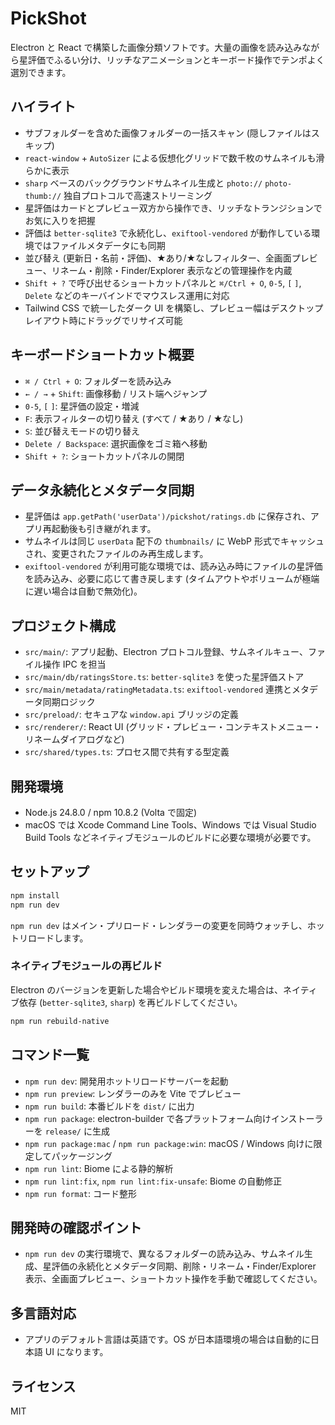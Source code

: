 # PickShot

Electron と React で構築した画像分類ソフトです。大量の画像を読み込みながら星評価でふるい分け、リッチなアニメーションとキーボード操作でテンポよく選別できます。

## ハイライト

- サブフォルダーを含めた画像フォルダーの一括スキャン (隠しファイルはスキップ)
- `react-window` + `AutoSizer` による仮想化グリッドで数千枚のサムネイルも滑らかに表示
- `sharp` ベースのバックグラウンドサムネイル生成と `photo://` `photo-thumb://` 独自プロトコルで高速ストリーミング
- 星評価はカードとプレビュー双方から操作でき、リッチなトランジションでお気に入りを把握
- 評価は `better-sqlite3` で永続化し、`exiftool-vendored` が動作している環境ではファイルメタデータにも同期
- 並び替え (更新日・名前・評価)、★あり/★なしフィルター、全画面プレビュー、リネーム・削除・Finder/Explorer 表示などの管理操作を内蔵
- `Shift + ?` で呼び出せるショートカットパネルと `⌘/Ctrl + O`, `0-5`, `[` `]`, `Delete` などのキーバインドでマウスレス運用に対応
- Tailwind CSS で統一したダーク UI を構築し、プレビュー幅はデスクトップレイアウト時にドラッグでリサイズ可能

## キーボードショートカット概要

- `⌘ / Ctrl + O`: フォルダーを読み込み
- `← / →` + `Shift`: 画像移動 / リスト端へジャンプ
- `0-5`, `[` `]`: 星評価の設定・増減
- `F`: 表示フィルターの切り替え (すべて / ★あり / ★なし)
- `S`: 並び替えモードの切り替え
- `Delete / Backspace`: 選択画像をゴミ箱へ移動
- `Shift + ?`: ショートカットパネルの開閉

## データ永続化とメタデータ同期

- 星評価は `app.getPath('userData')/pickshot/ratings.db` に保存され、アプリ再起動後も引き継がれます。
- サムネイルは同じ `userData` 配下の `thumbnails/` に WebP 形式でキャッシュされ、変更されたファイルのみ再生成します。
- `exiftool-vendored` が利用可能な環境では、読み込み時にファイルの星評価を読み込み、必要に応じて書き戻します (タイムアウトやボリュームが極端に遅い場合は自動で無効化)。

## プロジェクト構成

- `src/main/`: アプリ起動、Electron プロトコル登録、サムネイルキュー、ファイル操作 IPC を担当
- `src/main/db/ratingsStore.ts`: `better-sqlite3` を使った星評価ストア
- `src/main/metadata/ratingMetadata.ts`: `exiftool-vendored` 連携とメタデータ同期ロジック
- `src/preload/`: セキュアな `window.api` ブリッジの定義
- `src/renderer/`: React UI (グリッド・プレビュー・コンテキストメニュー・リネームダイアログなど)
- `src/shared/types.ts`: プロセス間で共有する型定義

## 開発環境

- Node.js 24.8.0 / npm 10.8.2 (Volta で固定)
- macOS では Xcode Command Line Tools、Windows では Visual Studio Build Tools などネイティブモジュールのビルドに必要な環境が必要です。

## セットアップ

```bash
npm install
npm run dev
```

`npm run dev` はメイン・プリロード・レンダラーの変更を同時ウォッチし、ホットリロードします。

### ネイティブモジュールの再ビルド

Electron のバージョンを更新した場合やビルド環境を変えた場合は、ネイティブ依存 (`better-sqlite3`, `sharp`) を再ビルドしてください。

```bash
npm run rebuild-native
```

## コマンド一覧

- `npm run dev`: 開発用ホットリロードサーバーを起動
- `npm run preview`: レンダラーのみを Vite でプレビュー
- `npm run build`: 本番ビルドを `dist/` に出力
- `npm run package`: electron-builder で各プラットフォーム向けインストーラーを `release/` に生成
- `npm run package:mac` / `npm run package:win`: macOS / Windows 向けに限定してパッケージング
- `npm run lint`: Biome による静的解析
- `npm run lint:fix`, `npm run lint:fix-unsafe`: Biome の自動修正
- `npm run format`: コード整形

## 開発時の確認ポイント

- `npm run dev` の実行環境で、異なるフォルダーの読み込み、サムネイル生成、星評価の永続化とメタデータ同期、削除・リネーム・Finder/Explorer 表示、全画面プレビュー、ショートカット操作を手動で確認してください。

## 多言語対応

- アプリのデフォルト言語は英語です。OS が日本語環境の場合は自動的に日本語 UI になります。

## ライセンス

MIT
